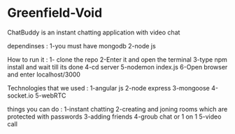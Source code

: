 # Greenfield-Void

ChatBuddy is an instant chatting application with video chat 

dependinses :
1-you must have mongodb
2-node js


How to run it : 
1- clone the repo
2-Enter it and open the terminal 
3-type npm install and wait till its done 
4-cd server 
5-nodemon index.js 
6-Open browser and enter localhost/3000

Technologies that we used :
1-angular js
2-node express
3-mongoose 
4-socket.io
5-webRTC

things you can do :
1-instant chatting 
2-creating and joning rooms which are protected with passwords
3-adding friends 
4-groub chat or 1 on 1 
5-video call 

